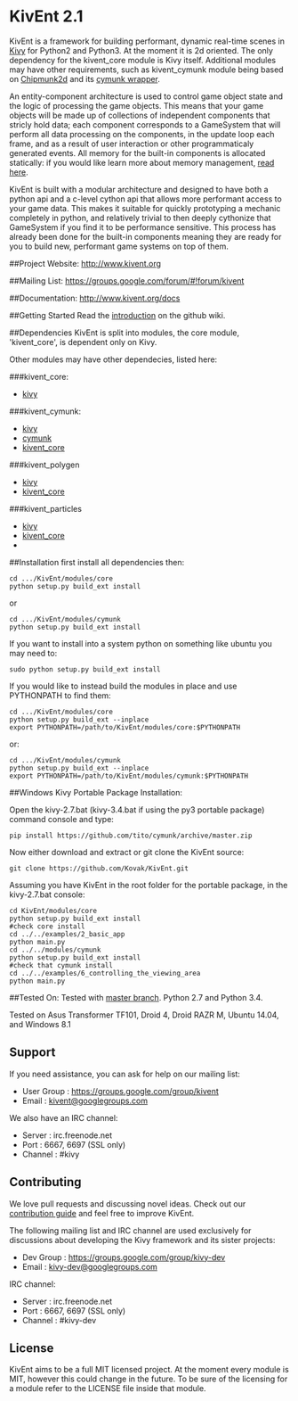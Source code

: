 KivEnt 2.1
==========
KivEnt is a framework for building performant, dynamic real-time scenes in [Kivy](http://kivy.org/#home) for Python2 and Python3. At the moment it is 2d oriented. The only dependency for the kivent_core module is Kivy itself. Additional modules may have other requirements, such as kivent_cymunk module being based on [Chipmunk2d](https://chipmunk-physics.net/) and its [cymunk wrapper](https://github.com/tito/cymunk).

An entity-component architecture is used to control game object state and the logic of processing the game objects. This means that your game objects will be made up of collections of independent components that stricly hold data; each component corresponds to a GameSystem that will perform all data processing on the components, in the update loop each frame, and as a result of user interaction or other programmaticaly generated events. All memory for the built-in components is allocated statically: if you would like learn more about memory management, [read here](http://kivent.org/docs/memory_handlers.html).

KivEnt is built with a modular architecture and designed to have both a python api and a c-level cython api that allows more performant access to your game data. This makes it suitable for quickly prototyping a mechanic completely in python, and relatively trivial to then deeply cythonize that GameSystem if you find it to be performance sensitive. This process has already been done for the built-in components meaning they are ready for you to build new, performant game systems on top of them.

##Project Website: 
http://www.kivent.org

##Mailing List: 
https://groups.google.com/forum/#!forum/kivent

##Documentation: 
http://www.kivent.org/docs  

##Getting Started
Read the [introduction](https://github.com/kivy/KivEnt/wiki/An-Introduction-to-KivEnt) on the github wiki.

##Dependencies
KivEnt is split into modules, the core module, 'kivent_core', is dependent only on Kivy.

Other modules may have other dependecies, listed here:

###kivent_core:
* [kivy](https://github.com/kivy/kivy)

###kivent_cymunk:
* [kivy](https://github.com/kivy/kivy)
* [cymunk](https://github.com/tito/cymunk)
* [kivent_core](https://github.com/kivy/KivEnt/tree/master/modules/core)

###kivent_polygen
* [kivy](https://github.com/kivy/kivy)
* [kivent_core](https://github.com/kivy/KivEnt/tree/master/modules/core)

###kivent_particles
* [kivy](https://github.com/kivy/kivy)
* [kivent_core](https://github.com/kivy/KivEnt/tree/master/modules/core)
* 
##Installation
first install all dependencies then:

    cd .../KivEnt/modules/core
    python setup.py build_ext install
or

    cd .../KivEnt/modules/cymunk
    python setup.py build_ext install

If you want to install into a system python on something like ubuntu you may need to:

    sudo python setup.py build_ext install
    
If you would like to instead build the modules in place and use PYTHONPATH to find them:

    cd .../KivEnt/modules/core
    python setup.py build_ext --inplace
    export PYTHONPATH=/path/to/KivEnt/modules/core:$PYTHONPATH 
or:

    cd .../KivEnt/modules/cymunk
    python setup.py build_ext --inplace
    export PYTHONPATH=/path/to/KivEnt/modules/cymunk:$PYTHONPATH 

##Windows Kivy Portable Package Installation:

Open the kivy-2.7.bat (kivy-3.4.bat if using the py3 portable package) command console and type:

    pip install https://github.com/tito/cymunk/archive/master.zip
    
Now either download and extract or git clone the KivEnt source:

    git clone https://github.com/Kovak/KivEnt.git

Assuming you have KivEnt in the root folder for the portable package, in the kivy-2.7.bat console:

    cd KivEnt/modules/core
    python setup.py build_ext install
    #check core install
    cd ../../examples/2_basic_app
    python main.py
    cd ../../modules/cymunk
    python setup.py build_ext install
    #check that cymunk install
    cd ../../examples/6_controlling_the_viewing_area
    python main.py

##Tested On:
Tested with [master branch](https://github.com/kivy/kivy). Python 2.7 and Python 3.4.

Tested on Asus Transformer TF101, Droid 4, Droid RAZR M, Ubuntu 14.04, and Windows 8.1

Support
-------

If you need assistance, you can ask for help on our mailing list:

* User Group : https://groups.google.com/group/kivent
* Email      : kivent@googlegroups.com

We also have an IRC channel:

* Server  : irc.freenode.net
* Port    : 6667, 6697 (SSL only)
* Channel : #kivy

Contributing
------------

We love pull requests and discussing novel ideas. Check out our
[contribution guide](http://kivy.org/docs/contribute.html) and
feel free to improve KivEnt.

The following mailing list and IRC channel are used exclusively for
discussions about developing the Kivy framework and its sister projects:

* Dev Group : https://groups.google.com/group/kivy-dev
* Email     : kivy-dev@googlegroups.com

IRC channel:

* Server  : irc.freenode.net
* Port    : 6667, 6697 (SSL only)
* Channel : #kivy-dev

License
-------

KivEnt aims to be a full MIT licensed project. At the moment every module is MIT,
however this could change in the future. To be sure of the licensing for a module
refer to the LICENSE file inside that module.

